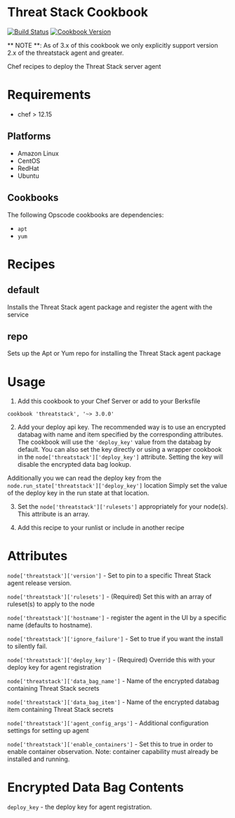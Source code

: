 Threat Stack Cookbook
================

[![Build Status](https://travis-ci.org/threatstack/threatstack-chef.svg?branch=master)][travis]
[![Cookbook Version](http://img.shields.io/cookbook/v/threatstack.svg)][cookbook]

[travis]: https://travis-ci.org/threatstack/threatstack-chef
[cookbook]: https://supermarket.chef.io/cookbooks/threatstack

** NOTE **: As of 3.x of this cookbook we only explicitly support version 2.x of the threatstack agent and greater.

Chef recipes to deploy the Threat Stack server agent

Requirements
============
- chef > 12.15

Platforms
---------

* Amazon Linux
* CentOS
* RedHat
* Ubuntu

Cookbooks
---------

The following Opscode cookbooks are dependencies:

* `apt`
* `yum`


Recipes
=======

default
-------
Installs the Threat Stack agent package and register the agent with the service

repo
--------
Sets up the Apt or Yum repo for installing the Threat Stack agent package

Usage
=====

1. Add this cookbook to your Chef Server or add to your Berksfile
  ```
  cookbook 'threatstack', '~> 3.0.0'
  ```

2. Add your deploy api key. The recommended way is to use an encrypted databag
with name and item specified by the corresponding attributes. The cookbook will
use the `'deploy_key'` value from the databag by default.
You can also set the key directly or using a wrapper cookbook in the `node['threatstack']['deploy_key']` attribute.
Setting the key will disable the encrypted data bag lookup.

Additionally you we can read the deploy key from the `node.run_state['threatstack']['deploy_key']` location
Simply set the value of the deploy key in the run state at that location.

3. Set the `node['threatstack']['rulesets']` appropriately for your node(s). This attribute is an array.

4. Add this recipe to your runlist or include in another recipe

Attributes
==========

`node['threatstack']['version']` - Set to pin to a specific Threat Stack agent release version.

`node['threatstack']['rulesets']` - (Required) Set this with an array of ruleset(s) to apply to the node

`node['threatstack']['hostname']` - register the agent in the UI by a specific name (defaults to hostname).

`node['threatstack']['ignore_failure']` - Set to true if you want the install to silently fail.

`node['threatstack']['deploy_key']` - (Required) Override this with your deploy key for agent registration

`node['threatstack']['data_bag_name']` - Name of the encrypted databag containing Threat Stack secrets

`node['threatstack']['data_bag_item']` - Name of the encrypted databag item containing Threat Stack secrets

`node['threatstack']['agent_config_args']` - Additional configuration settings for setting up agent

`node['threatstack']['enable_containers']` - Set this to true in order to enable container observation. Note: container capability must already be installed and running.


Encrypted Data Bag Contents
===========================
`deploy_key` - the deploy key for agent registration.

